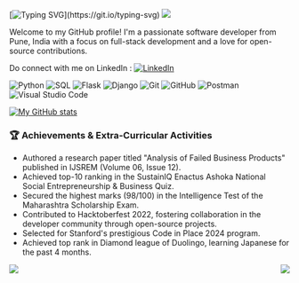 [![Typing SVG](https://readme-typing-svg.herokuapp.com/?size=35&lines=Hello+There!;I%E2%80%99m+/Comder101.)](https://git.io/typing-svg) ![](https://komarev.com/ghpvc/?username=Comder101)

<!--
**Comder101/Comder101** is a ✨ _special_ ✨ repository because its `README.md` (this file) appears on your GitHub profile.

Here are some ideas to get you started:

- 🔭 I’m currently working on ...
- 🌱 I’m currently learning ...
- 👯 I’m looking to collaborate on ...
- 🤔 I’m looking for help with ...
- 💬 Ask me about ...
- 📫 How to reach me: ...
- 😄 Pronouns: ...
- ⚡ Fun fact: ...
-->

Welcome to my GitHub profile! I'm a passionate software developer from Pune, India with a focus on full-stack development and a love for open-source contributions.

Do connect with me on LinkedIn : [![LinkedIn](https://img.shields.io/badge/LinkedIn-blue?style=flat-square&logo=linkedin&logoWidth=20)](https://www.linkedin.com/in/pratikvmore/)



![Python](https://img.shields.io/badge/Python-3776AB?style=for-the-badge&logo=python&logoColor=white)
![SQL](https://img.shields.io/badge/SQL-003B57?style=for-the-badge&logo=sqlite&logoColor=white)
![Flask](https://img.shields.io/badge/Flask-FFFFFF?style=for-the-badge&logo=flask&logoColor=black)
![Django](https://img.shields.io/badge/Django-092E20?style=for-the-badge&logo=django&logoColor=white)
![Git](https://img.shields.io/badge/Git-F05032?style=for-the-badge&logo=git&logoColor=white)
![GitHub](https://img.shields.io/badge/GitHub-181717?style=for-the-badge&logo=github&logoColor=white)
![Postman](https://img.shields.io/badge/Postman-FF6C37?style=for-the-badge&logo=postman&logoColor=white)
![Visual Studio Code](https://img.shields.io/badge/VS%20Code-0078d7?style=for-the-badge&logo=visual-studio-code&logoColor=white)

[![My GitHub stats](https://github-readme-statsme.vercel.app/api?username=comder101&hide=stars&count_private=true&show_icons=true&include_all_commits=true&card_width=600px&rank_icon=github)](https://github.com/Comder101/github-readme-statsme)


### 🏆 Achievements & Extra-Curricular Activities
- Authored a research paper titled "Analysis of Failed Business Products" published in IJSREM (Volume 06, Issue 12).
- Achieved top-10 ranking in the SustainIQ Enactus Ashoka National Social Entrepreneurship & Business Quiz.
- Secured the highest marks (98/100) in the Intelligence Test of the Maharashtra Scholarship Exam.
- Contributed to Hacktoberfest 2022, fostering collaboration in the developer community through open-source projects.
- Selected for Stanford's prestigious Code in Place 2024 program.
- Achieved top rank in Diamond league of Duolingo, learning Japanese for the past 4 months.

<a href="https://github.com/Comder101/NewsAggregator2.0">
  <img align="left" src="https://github-readme-statsme.vercel.app/api/pin/?username=Comder101&repo=newsaggregator2.0&show_owner=true" />
</a>
<a href="https://github.com/Comder101/Mental-Health.chatbot">
   <img align="right" src="https://github-readme-statsme.vercel.app/api/pin/?username=Comder101&repo=Mental-Health.chatbot&show_owner=true" />
</a>


